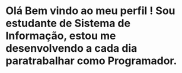 ## 
# Olá  Bem  vindo ao meu perfil ! Sou estudante de Sistema de Informação, estou me desenvolvendo a cada dia paratrabalhar como Programador.

